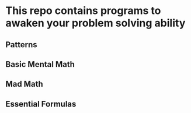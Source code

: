 # This repo contains programs to awaken your problem solving ability

## Patterns
## Basic Mental Math
## Mad Math
## Essential Formulas

